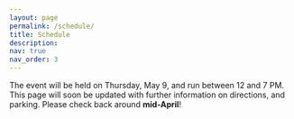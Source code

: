 ```yaml
---
layout: page
permalink: /schedule/
title: Schedule
description: 
nav: true
nav_order: 3
---
```


The event will be held on Thursday, May 9, and run between 12 and 7 PM.  This page will soon be updated with further information on directions, and parking. Please check back around <b>mid-April</b>!